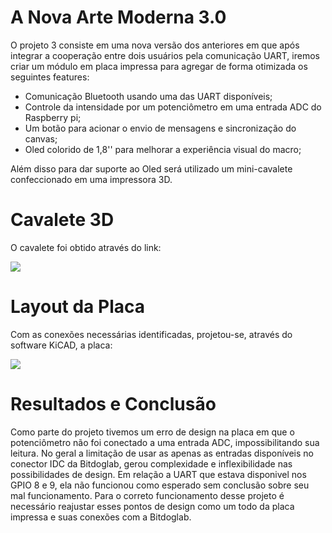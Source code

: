 # A Nova Arte Moderna 3.0 

O projeto 3 consiste em uma nova versão dos anteriores em que após integrar a cooperação entre dois usuários pela comunicação UART, iremos criar um módulo em placa impressa para agregar de forma otimizada os seguintes features:

- Comunicação Bluetooth usando uma das UART disponíveis;
- Controle da intensidade por um potenciômetro em uma entrada ADC do Raspberry pi;
- Um botão para acionar o envio de mensagens e sincronização do canvas;
- Oled colorido de 1,8'' para melhorar a experiência visual do macro;

Além disso para dar suporte ao Oled será utilizado um mini-cavalete confeccionado em uma impressora 3D.

# Cavalete 3D

O cavalete foi obtido através do link:

<img src="\images\logo1.png">


# Layout da Placa
Com as conexões necessárias identificadas, projetou-se, através do software KiCAD, a placa:

<img src="\images\logo1.png">


# Resultados e Conclusão 

Como parte do projeto tivemos um erro de design na placa em que o potenciômetro não foi conectado a uma entrada ADC, impossibilitando sua leitura. No geral a limitação de usar as apenas as entradas disponíveis no conector IDC da Bitdoglab, gerou complexidade e inflexibilidade nas possibilidades de design. Em relação a UART que estava disponivel nos GPIO 8 e 9, ela não funcionou como esperado sem conclusão sobre seu mal funcionamento. Para o correto funcionamento desse projeto é necessário reajustar esses pontos de design como um todo da placa impressa e suas conexões com a Bitdoglab. 



